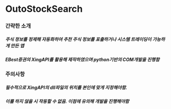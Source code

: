 # OutoStockSearch

### 간략한 소개
##### 주식 정보를 정제해 자동화하여 추천 주식 정보를 표출하거나 시스템 트레이딩이 가능하게 만든 앱
##### EBest증권의 XingAPI를 활용해 제작하였으며 python기반의 COM개발을 진행함

##### 

### 주의사항
##### 필수적으로 XingAPI의 dll파일의 위치를 본인에 맞게 지정해야함. 
##### 이를 하지 않을 시 작동할 수 없음. 이점에 유의해 개발을 진행해야함
